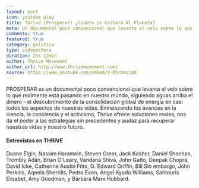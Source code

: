 ```yaml
---
layout: post
icon: youtube play
title: Thrive (Prosperar) ¿Cuánto Le Costará Al Planeta?
meta: Un documental poco convencional que levanta el velo sobre lo que realmente está pasando en nuestro mundo, siguiendo aguas arriba el dinero 
comments: true
featured: true
category: politica
type: videoesfera
duration: 2hs 12min
author: Thrive Movement
author_url: http://www.thrivemovement.com/
source: https://www.youtube.com/embed/V-R5rDmsip0
---
```


<p>
PROSPERAR es un documental poco convencional que levanta el velo sobre lo que realmente está pasando en nuestro mundo, siguiendo aguas arriba el dinero - el descubrimiento de la consolidación global de energía en casi todos los aspectos de nuestras vidas. Entrelazando los avances en la ciencia, la conciencia y el activismo, Thrive ofrece soluciones reales, nos da el poder a las estrategias sin precedentes y audaz para recuperar nuestras vidas y nuestro futuro.
</p>
<h4>Entrevistas en THRIVE</h4>
<p>
Duane Elgin, Nassim Haramein, Steven Greer, Jack Kasher, Daniel Sheehan, Trombly Adán, Brian O'Leary, Vandana Shiva, John Gatto, Deepak Chopra, David Icke, Catherine Austin Fitts, G. Edward Griffin, Bill Sin embargo, John Perkins, Aqeela Sherrills, Pedro Evon, Ángel Kyodo Williams, Sahtouris Elisabet, Amy Goodman, y Barbara Marx Hubbard.
</p>

